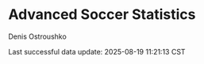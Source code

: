 # Advanced Soccer Statistics
Denis Ostroushko

<!-- gfm -->

Last successful data update: 2025-08-19 11:21:13 CST
